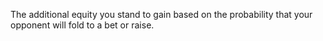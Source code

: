 The additional equity you stand to gain based on the probability that your opponent will fold to a bet or raise.